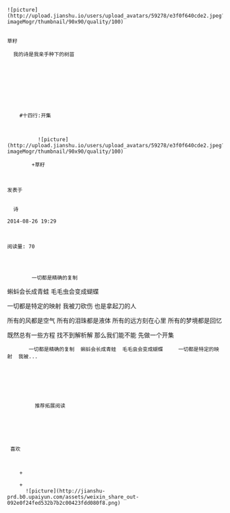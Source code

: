 
    
  
    ![picture](http://upload.jianshu.io/users/upload_avatars/59278/e3f0f640cde2.jpeg?imageMogr/thumbnail/90x90/quality/100)
    

    草籽
  
      我的诗是我亲手种下的树苗

  
  
    
  


    
      
        #十四行:开集
        
          
            
              ![picture](http://upload.jianshu.io/users/upload_avatars/59278/e3f0f640cde2.jpeg?imageMogr/thumbnail/90x90/quality/100)
            
            +草籽
        
        
    
    发表于 

    
      诗

    2014-08-26 19:29

    

    阅读量: 70
  


        
            一切都是精确的复制
  蝌蚪会长成青蛙
  毛毛虫会变成蝴蝶
  

  一切都是特定的映射
  我被刀砍伤
  也是拿起刀的人
  

  所有的风都是空气
  所有的泪珠都是液体
  所有的远方刻在心里
  所有的梦境都是回忆
  

  既然总有一些方程
  找不到解析解
  那么我们能不能
  先做一个开集

        
           一切都是精确的复制  蝌蚪会长成青蛙  毛毛虫会变成蝴蝶     一切都是特定的映射  我被...
      
    
    
      
      
      
          
             推荐拓展阅读
        
      
    
    
      
          
     喜欢

      
      
        +
                  
        +
          ![picture](http://jianshu-prd.b0.upaiyun.com/assets/weixin_share_out-092e0f24fed532b7b2c00423fdd080f8.png)
        
      
    
  


